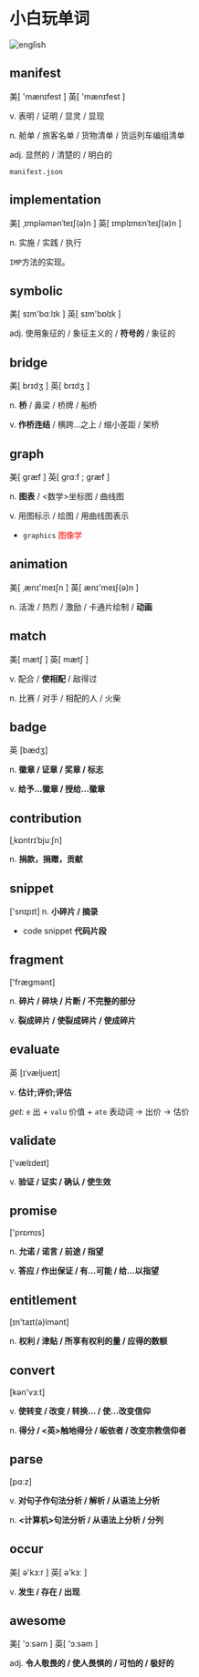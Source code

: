 
# 小白玩单词

<img :src="$withBase('/images/PlayWords/english.png')" alt="english">



## manifest
美[ 'mænɪfest ] 
英[ 'mænɪfest ] 

v. 表明 / 证明 / 显灵 / 显现

n. 舱单 / 旅客名单 / 货物清单 / 货运列车编组清单

adj. 显然的 / 清楚的 / 明白的

`manifest.json`

## implementation
美[ ˌɪmpləmənˈteɪʃ(ə)n ] 
英[ ɪmplɪmɛnˈteɪʃ(ə)n ] 

n. 实施 / 实践 / 执行

`IMP`方法的实现。

## symbolic

美[ sɪm'bɑːlɪk ] 
英[ sɪm'bɒlɪk ] 

adj. 使用象征的 / 象征主义的 / **符号的** / 象征的

## bridge

美[ brɪdʒ ] 
英[ brɪdʒ ] 

n. **桥** / 鼻梁 / 桥牌 / 船桥

v. **作桥连结** / 横跨…之上 / 缩小差距 / 架桥

## graph
美[ ɡræf ] 
英[ ɡrɑːf ; ɡræf ] 

n. **图表** / <数学>坐标图 / 曲线图

v. 用图标示 / 绘图 / 用曲线图表示

- `graphics`  <font color=red>图像学</font>

## animation

美[ ˌænɪ'meɪʃn ] 
英[ ænɪ'meɪʃ(ə)n ] 

n. 活泼 / 热烈 / 激励 / 卡通片绘制 / **动画**

## match
美[ mætʃ ] 
英[ mætʃ ] 

v. 配合 / **使相配** / 敌得过

n. 比赛 / 对手 / 相配的人 / 火柴

## badge
 
英 [bædʒ] 

n. **徽章 / 证章 / 奖章 / 标志**

v. **给予…徽章 / 授给…徽章**

## contribution 
[ˌkɒntrɪˈbjuːʃn] 

n. **捐款，捐赠，贡献**

## snippet  
['snɪpɪt] 
n. **小碎片 / 摘录**  

- code snippet  **代码片段**

## fragment 
['fræɡmənt] 

n. **碎片 / 碎块 / 片断 / 不完整的部分**

v. **裂成碎片 / 使裂成碎片 / 使成碎片**

## evaluate
英 [ɪˈvæljueɪt]

v. **估计;评价;评估**

*get:* `e` 出 + `valu` 价值 + `ate` 表动词 → 出价 → 估价

## validate
['vælɪdeɪt]

v. **验证 / 证实 / 确认 / 使生效**

## promise
['prɒmɪs]

n. **允诺 / 诺言 / 前途 / 指望**

v. **答应 / 作出保证 / 有…可能 / 给…以指望**

## entitlement
[ɪn'taɪt(ə)lmənt]

n. **权利 / 津贴 / 所享有权利的量 / 应得的数额**

## convert
[kən'vɜːt]

v. **使转变 / 改变 / 转换… / 使…改变信仰**

n. **得分 / <英>触地得分 / 皈依者 / 改变宗教信仰者**

## parse
[pɑːz]

v. **对句子作句法分析 / 解析 / 从语法上分析**

n. **<计算机>句法分析 / 从语法上分析 / 分列**

## occur
美[ ə'kɜːr ] 
英[ ə'kɜː ] 

v. **发生 / 存在 / 出现**

## awesome
美[ 'ɔːsəm ] 
英[ 'ɔːsəm ] 

adj. **令人敬畏的 / 使人畏惧的 / 可怕的 / 极好的**